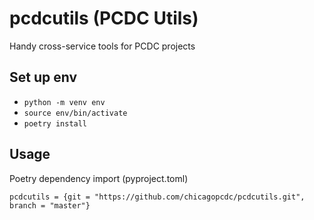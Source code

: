 # pcdcutils (PCDC Utils)

Handy cross-service tools for PCDC projects

## Set up env
- `python -m venv env`
- `source env/bin/activate`
- `poetry install`

## Usage
Poetry dependency import (pyproject.toml)

`pcdcutils = {git = "https://github.com/chicagopcdc/pcdcutils.git", branch = "master"}`

